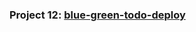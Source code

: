 ### Project 12: [blue-green-todo-deploy](https://github.com/SuchithraChandrasekaran/blue-green-todo-deploy.git)
